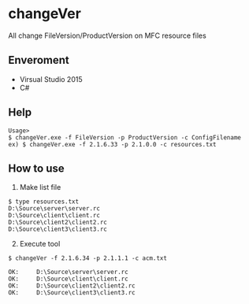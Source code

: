 # changeVer
All change FileVersion/ProductVersion on MFC resource files

## Enveroment
* Virsual Studio 2015
* C#

## Help
```
Usage>
$ changeVer.exe -f FileVersion -p ProductVersion -c ConfigFilename
ex) $ changeVer.exe -f 2.1.6.33 -p 2.1.0.0 -c resources.txt

```

## How to use

1. Make list file
```
$ type resources.txt
D:\Source\server\server.rc
D:\Source\client\client.rc
D:\Source\client2\client2.rc
D:\Source\client3\client3.rc
```

2. Execute tool
```
$ changeVer -f 2.1.6.34 -p 2.1.1.1 -c acm.txt

OK:     D:\Source\server\server.rc
OK:     D:\Source\client\client.rc
OK:     D:\Source\client2\client2.rc
OK:     D:\Source\client3\client3.rc
```
